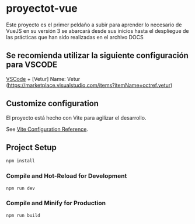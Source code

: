 # proyectot-vue

Este proyecto es el primer peldaño a subir para aprender lo necesario de VueJS en su versión 3 se abarcará desde sus inicios hasta el despliegue de las prácticas que han sido realizadas en el archivo DOCS

## Se recomienda utilizar la siguiente configuración para VSCODE

[VSCode](https://code.visualstudio.com/) + [Vetur] Name: Vetur (https://marketplace.visualstudio.com/items?itemName=octref.vetur)

## Customize configuration
El proyecto está hecho con Vite para agilizar el desarrollo.

See [Vite Configuration Reference](https://vitejs.dev/config/).

## Project Setup

```sh
npm install
```

### Compile and Hot-Reload for Development

```sh
npm run dev
```

### Compile and Minify for Production

```sh
npm run build
```
